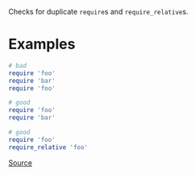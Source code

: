 
Checks for duplicate ``require``s and ``require_relative``s.

# Examples

```ruby
# bad
require 'foo'
require 'bar'
require 'foo'

# good
require 'foo'
require 'bar'

# good
require 'foo'
require_relative 'foo'
```

[Source](http://www.rubydoc.info/gems/rubocop/RuboCop/Cop/Lint/DuplicateRequire)